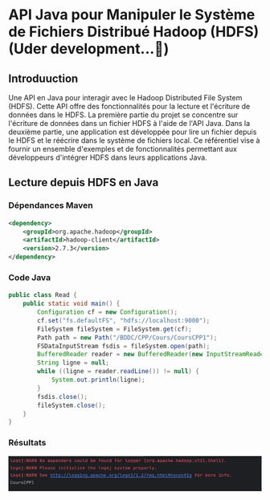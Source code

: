 # API Java pour Manipuler le Système de Fichiers Distribué Hadoop (HDFS) (Uder development...🚀)
## Introduuction 
Une API en Java pour interagir avec le Hadoop Distributed File System (HDFS). Cette API offre des fonctionnalités pour la lecture et l'écriture de données dans le HDFS. La première partie du projet se concentre sur l'écriture de données dans un fichier HDFS à l'aide de l'API Java. Dans la deuxième partie, une application est développée pour lire un fichier depuis le HDFS et le réécrire dans le système de fichiers local. Ce référentiel vise à fournir un ensemble d'exemples et de fonctionnalités permettant aux développeurs d'intégrer HDFS dans leurs applications Java.

## Lecture depuis HDFS en Java

### Dépendances Maven
```xml
<dependency>
    <groupId>org.apache.hadoop</groupId>
    <artifactId>hadoop-client</artifactId>
    <version>2.7.3</version>
</dependency>
```

### Code Java
```java
public class Read {
    public static void main() {
        Configuration cf = new Configuration();
        cf.set("fs.defaultFS", "hdfs://localhost:9000");
        FileSystem fileSystem = FileSystem.get(cf);
        Path path = new Path("/BDDC/CPP/Cours/CoursCPP1");
        FSDataInputStream fsdis = fileSystem.open(path);
        BufferedReader reader = new BufferedReader(new InputStreamReader(fsdis, StandardCharsets.UTF_8));
        String ligne = null;
        while ((ligne = reader.readLine()) != null) {
            System.out.println(ligne);
        }
        fsdis.close();
        fileSystem.close();
    }
}
```

### Résultats
![Reading](assets/reading.png)